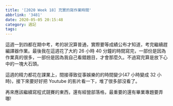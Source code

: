 ```yaml
---
title: '[2020 Week 18] 充實的寫作業時間'
abbrlink: '3481'
date: 2020-05-05 20:15:48
category: 週記
tags:
---
```

這週一到四都在期中考，考的狀況算普通，實際要等成績公布才知道，考完繼續趕編譯器作業。最後我在這週花了大約 26 小時 40 分鐘的時間寫完，一部份是因為作業真的很多，一部份是因為我自己看錯題目，才會那麼久。不過寫完算是放下心中的一塊大石頭。
<!-- more -->
這週的精力都花在課業上，間接導致從事娛樂的的時間變少(47 小時變成 32 小時)，接下來要好好把 Youtube 的影片看一下，堆了很多部沒看了。

再來應該繼續寫程式競賽的東西，還有經營部落格，最重要的還有畢業專題要弄哪!